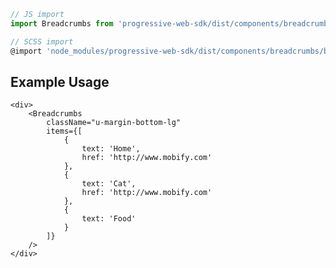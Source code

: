 ```js
// JS import
import Breadcrumbs from 'progressive-web-sdk/dist/components/breadcrumbs'

// SCSS import
@import 'node_modules/progressive-web-sdk/dist/components/breadcrumbs/base';
```


## Example Usage

    <div>
        <Breadcrumbs
            className="u-margin-bottom-lg"
            items={[
                {
                    text: 'Home',
                    href: 'http://www.mobify.com'
                },
                {
                    text: 'Cat',
                    href: 'http://www.mobify.com'
                },
                {
                    text: 'Food'
                }
            ]}
        />
    </div>
